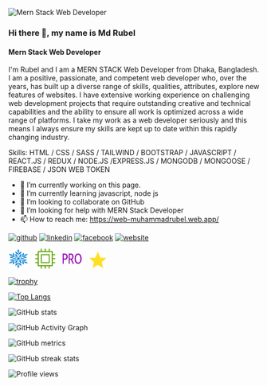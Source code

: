 ![Mern Stack Web Developer ](https://media.licdn.com/dms/image/D4D16AQHtMUUWVEnv-A/profile-displaybackgroundimage-shrink_350_1400/0/1695534099707?e=1703721600&v=beta&t=Ip9ghIR2AWoFW20VVXb1O9Rz-mDkH9Nl08fcDWnhxnQ)

### Hi there 👋, my name is Md Rubel
#### Mern Stack Web Developer 


I'm Rubel and I am a MERN STACK Web Developer from Dhaka, Bangladesh. I am a positive, passionate, and competent web developer who, over the years, has built up a diverse range of skills, qualities, attributes, explore new features of websites.
I have extensive working experience on challenging web development projects that require outstanding creative and technical capabilities and the ability to ensure all work is optimized across a wide range of platforms.
I take my work as a web developer seriously and this means I always ensure my skills are kept up to date within this rapidly changing industry.

Skills: HTML / CSS / SASS / TAILWIND / BOOTSTRAP / JAVASCRIPT / REACT.JS / REDUX / NODE.JS /EXPRESS.JS / MONGODB / MONGOOSE / FIREBASE / JSON WEB TOKEN 

- 🔭 I’m currently working on this page. 
- 🌱 I’m currently learning javascript, node js 
- 👯 I’m looking to collaborate on GitHub  
- 🤔 I’m looking for help with MERN Stack Developer 
- 📫 How to reach me: https://web-muhammadrubel.web.app/ 


[<img src='https://cdn.jsdelivr.net/npm/simple-icons@3.0.1/icons/github.svg' alt='github' height='40'>](https://github.com/https://github.com/mohammodrubel)  [<img src='https://cdn.jsdelivr.net/npm/simple-icons@3.0.1/icons/linkedin.svg' alt='linkedin' height='40'>](https://www.linkedin.com/in/https://www.linkedin.com/in/mohammodrubel00//)  [<img src='https://cdn.jsdelivr.net/npm/simple-icons@3.0.1/icons/facebook.svg' alt='facebook' height='40'>](https://www.facebook.com/https://www.facebook.com/mohammodrubel00/)  [<img src='https://cdn.jsdelivr.net/npm/simple-icons@3.0.1/icons/icloud.svg' alt='website' height='40'>](https://web-muhammadrubel.web.app/)  

<a href='https://archiveprogram.github.com/'><img src='https://raw.githubusercontent.com/acervenky/animated-github-badges/master/assets/acbadge.gif' width='40' height='40'></a> <a href='https://docs.github.com/en/developers'><img src='https://raw.githubusercontent.com/acervenky/animated-github-badges/master/assets/devbadge.gif' width='40' height='40'></a> <a href='https://github.com/pricing'><img src='https://raw.githubusercontent.com/acervenky/animated-github-badges/master/assets/pro.gif' width='40' height='40'></a> <a href='https://stars.github.com/'><img src='https://raw.githubusercontent.com/acervenky/animated-github-badges/master/assets/starbadge.gif' width='35' height='35'></a> 

[![trophy](https://github-profile-trophy.vercel.app/?username=https://github.com/mohammodrubel)](https://github.com/ryo-ma/github-profile-trophy)

[![Top Langs](https://github-readme-stats.vercel.app/api/top-langs/?username=https://github.com/mohammodrubel)](https://github.com/anuraghazra/github-readme-stats)

![GitHub stats](https://github-readme-stats.vercel.app/api?username=https://github.com/mohammodrubel&show_icons=true&count_private=true)  

![GitHub Activity Graph](https://activity-graph.herokuapp.com/graph?username=https://github.com/mohammodrubel)  

![GitHub metrics](https://metrics.lecoq.io/https://github.com/mohammodrubel)  

![GitHub streak stats](https://streak-stats.demolab.com/?user=https://github.com/mohammodrubel)  

![Profile views](https://gpvc.arturio.dev/https://github.com/mohammodrubel)  
